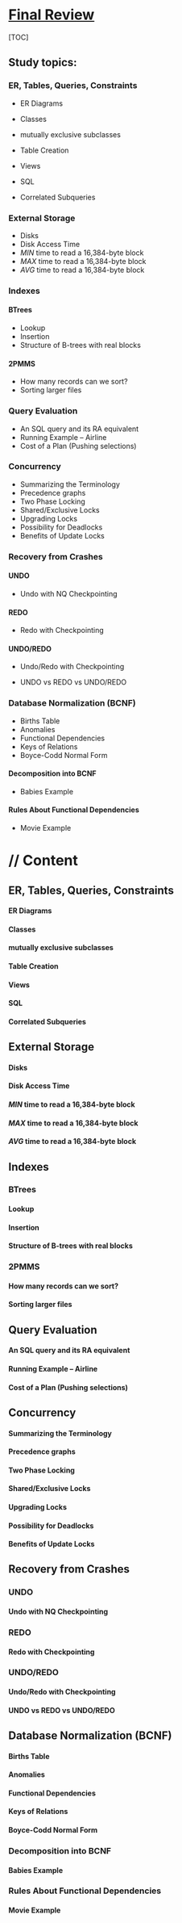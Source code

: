 # <u>Final Review</u>

[TOC]



## **Study topics:**

### ER, Tables, Queries, Constraints

- ER Diagrams

- Classes
- mutually exclusive subclasses

- Table Creation
- Views 
- SQL
- Correlated Subqueries

### External Storage

- Disks
- Disk Access Time
- *MIN* time to read a 16,384-byte block
- *MAX* time to read a 16,384-byte block
- *AVG* time to read a 16,384-byte block

### Indexes

#### BTrees

- Lookup
- Insertion
- Structure of B-trees with real blocks

#### 2PMMS

- How many records can we sort?
- Sorting larger files

### Query Evaluation

- An SQL query and its RA equivalent
- Running Example – Airline
- Cost of a Plan (Pushing selections)

### Concurrency

- Summarizing the Terminology
- Precedence graphs
- Two Phase Locking
- Shared/Exclusive Locks
- Upgrading Locks
- Possibility for Deadlocks
- Benefits of Update Locks

### Recovery from Crashes

#### UNDO

- Undo with NQ Checkpointing

#### REDO

- Redo with Checkpointing

#### UNDO/REDO

- Undo/Redo with Checkpointing

- UNDO vs REDO vs UNDO/REDO

### Database Normalization (BCNF)

- Births Table
- Anomalies
- Functional Dependencies
- Keys of Relations
- Boyce-Codd Normal Form

#### Decomposition into BCNF

- Babies Example

#### Rules About Functional Dependencies

- Movie Example

# // Content

## ER, Tables, Queries, Constraints

#### ER Diagrams

#### Classes

#### mutually exclusive subclasses

#### Table Creation

#### Views 

#### SQL

#### Correlated Subqueries

## External Storage

#### Disks

#### Disk Access Time

#### *MIN* time to read a 16,384-byte block

#### *MAX* time to read a 16,384-byte block

#### *AVG* time to read a 16,384-byte block

## Indexes

### BTrees

#### Lookup

#### Insertion

#### Structure of B-trees with real blocks

### 2PMMS

#### How many records can we sort?

#### Sorting larger files

## Query Evaluation

#### An SQL query and its RA equivalent

#### Running Example – Airline

#### Cost of a Plan (Pushing selections)

## Concurrency

#### Summarizing the Terminology

#### Precedence graphs

#### Two Phase Locking

#### Shared/Exclusive Locks

#### Upgrading Locks

#### Possibility for Deadlocks

#### Benefits of Update Locks

## Recovery from Crashes

### UNDO

#### Undo with NQ Checkpointing

### REDO

#### Redo with Checkpointing

### UNDO/REDO

#### Undo/Redo with Checkpointing

#### UNDO vs REDO vs UNDO/REDO

## Database Normalization (BCNF)

#### Births Table

#### Anomalies

#### Functional Dependencies

#### Keys of Relations

#### Boyce-Codd Normal Form

### Decomposition into BCNF

#### Babies Example

### Rules About Functional Dependencies

#### Movie Example